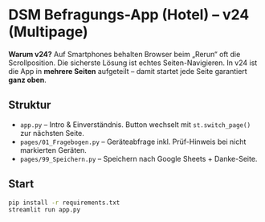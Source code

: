 # DSM Befragungs-App (Hotel) – v24 (Multipage)

**Warum v24?** Auf Smartphones behalten Browser beim „Rerun“ oft die Scrollposition. Die sicherste Lösung ist echtes
Seiten-Navigieren. In v24 ist die App in **mehrere Seiten** aufgeteilt – damit startet jede Seite garantiert **ganz oben**.

## Struktur
- `app.py` – Intro & Einverständnis. Button wechselt mit `st.switch_page()` zur nächsten Seite.
- `pages/01_Fragebogen.py` – Geräteabfrage inkl. Prüf-Hinweis bei nicht markierten Geräten.
- `pages/99_Speichern.py` – Speichern nach Google Sheets + Danke-Seite.

## Start
```bash
pip install -r requirements.txt
streamlit run app.py
```

